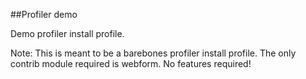 ##Profiler demo

Demo profiler install profile.

Note: This is meant to be a barebones profiler install profile. The only contrib module required is webform.  No features required!
